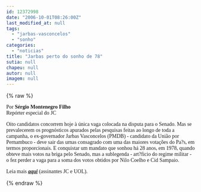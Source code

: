 ```yaml
---
id: 12372998
date: "2006-10-01T08:26:00Z"
last_modified_at: null
tags:
  - "jarbas-vasconcelos"
  - "sonho"
categories:
  - "noticias"
title: "Jarbas perto do sonho de 78"
sutia: null
chapeu: null
autor: null
imagem: null
---
```

{% raw %}
<p><P><FONT face=Verdana>Por <STRONG>Sérgio Montenegro Filho</STRONG><BR>Repórter especial do JC</FONT></P></p>
<p><P><FONT face=Verdana>Oito candidatos concorrem hoje à única vaga colocada na disputa para o Senado. Mas se prevalecerem os prognósticos apurados pelas pesquisas feitas ao longo de toda a campanha, o ex-governador Jarbas Vasconcelos (PMDB) - candidato da União por Pernambuco - deve sair das urnas consagrado com uma das maiores votações do Pa?s, em termos proporcionais. E conquistar um mandato que sonhou há 28 anos, em 1978, quando obteve mais votos na briga pelo Senado, mas a sublegenda - art?ficio do regime militar - o fez perder a vaga para a soma dos votos obtidos por Nilo Coelho e Cid Sampaio.</FONT></P></p>
<p><P><FONT face=Verdana>Leia mais <STRONG><U><EM><A href=\"https://jc3.uol.com.br/jornal/2006/10/01/not_203022.php\" target=_blank>aqui</A></EM></U></STRONG> (assinantes JC e UOL).</FONT></P> </p>
{% endraw %}